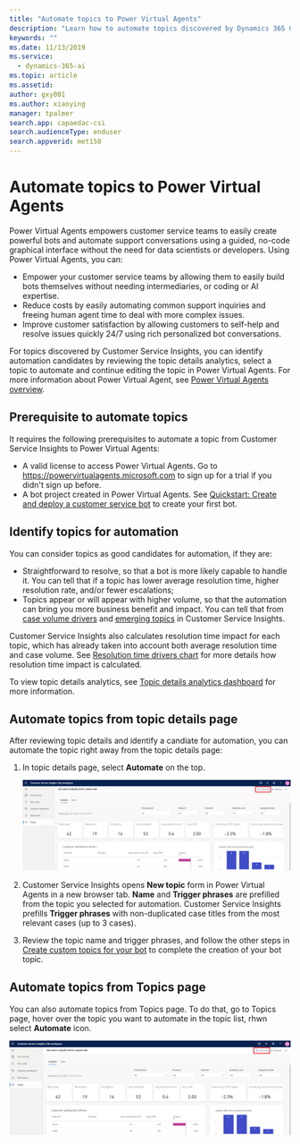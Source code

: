 ```yaml
---
title: "Automate topics to Power Virtual Agents"
description: "Learn how to automate topics discovered by Dynamics 365 Customer Service Insights to Power Virtual Agents."
keywords: ""
ms.date: 11/13/2019
ms.service:
  - dynamics-365-ai
ms.topic: article
ms.assetid: 
author: gxy001
ms.author: xiaoying
manager: tpalmer
search.app: capaedac-csi
search.audienceType: enduser
search.appverid: met150
---
```


# Automate topics to Power Virtual Agents

Power Virtual Agents empowers customer service teams to easily create powerful bots and automate support conversations using a guided, no-code graphical interface without the need for data scientists or developers. Using Power Virtual Agents, you can:

* Empower your customer service teams by allowing them to easily build bots themselves without needing intermediaries, or coding or AI expertise.
* Reduce costs by easily automating common support inquiries and freeing human agent time to deal with more complex issues.
* Improve customer satisfaction by allowing customers to self-help and resolve issues quickly 24/7 using rich personalized bot conversations.

For topics discovered by Customer Service Insights, you can identify automation candidates by reviewing the topic details analytics, select a topic to automate and continue editing the topic in Power Virtual Agents. For more information about Power Virtual Agent, see [Power Virtual Agents overview](https://docs.microsoft.com/power-virtual-agents/overview). 

## Prerequisite to automate topics

It requires the following prerequisites to automate a topic from Customer Service Insights to Power Virtual Agents:

* A valid license to access Power Virtual Agents. Go to https://powervirtualagents.microsoft.com to sign up for a trial if you didn't sign up before. 
* A bot project created in Power Virtual Agents. See [Quickstart: Create and deploy a customer service bot](https://docs.microsoft.com/power-virtual-agents/quickstart) to create your first bot. 

## Identify topics for automation 

You can consider topics as good candidates for automation, if they are:

* Straightforward to resolve, so that a bot is more likely capable to handle it. You can tell that if a topic has lower average resolution time, higher resolution rate, and/or fewer escalations;
* Topics appear or will appear with higher volume, so that the automation can bring you more business benefit and impact. You can tell that from [case volume drivers](dashboard-kpi-summary.md#case-volume-drivers-chart) and [emerging topics](dashboard-kpi-summary.md#emerging-topics-chart) in Customer Service Insights.

Customer Service Insights also calculates resolution time impact for each topic, which has already taken into account both average resolution time and case volume. See [Resolution time drivers chart](dashboard-case-resolutions.md#resolution-time-drivers-chart) for more details how resolution time impact is calculated. 

To view topic details analytics, see [Topic details analytics dashboard](dashboard-topic-details.md) for more information. 

## Automate topics from topic details page
After reviewing topic details and identify a candiate for automation, you can automate the topic right away from the topic details page:

1. In topic details page, select **Automate** on the top. 

    ![Automate topics from topic details page](media/automate-topic-details.png)

2. Customer Service Insights opens **New topic** form in Power Virtual Agents in a new browser tab. **Name** and **Trigger phrases** are prefilled from the topic you selected for automation. Customer Service Insights prefills **Trigger phrases** with non-duplicated case titles from the most relevant cases (up to 3 cases). 

3. Review the topic name and trigger phrases, and follow the other steps in [Create custom topics for your bot](https://docs.microsoft.com/power-virtual-agents/getting-started-create-topics) to complete the creation of your bot topic. 

## Automate topics from Topics page
You can also automate topics from Topics page. To do that, go to Topics page, hover over the topic you want to automate in the topic list, rhwn select **Automate** icon. 

![Automate topics from Topics page](media/automate-topic-details.png)
